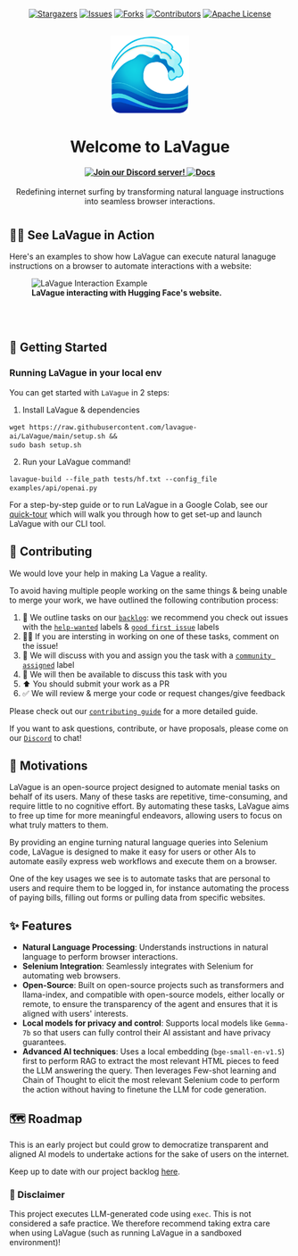 <p align="center">
  <a href="https://github.com/lavague-ai/LaVague/stargazers"><img src="https://img.shields.io/github/stars/lavague-ai/LaVague.svg?style=for-the-badge" alt="Stargazers"></a>
  <a href="https://github.com/lavague-ai/LaVague/issues"><img src="https://img.shields.io/github/issues/lavague-ai/LaVague.svg?style=for-the-badge" alt="Issues"></a>
  <a href="https://github.com/lavague-ai/LaVague/network/members"><img src="https://img.shields.io/github/forks/lavague-ai/LaVague.svg?style=for-the-badge" alt="Forks"></a>
  <a href="https://github.com/lavague-ai/LaVague/graphs/contributors"><img src="https://img.shields.io/github/contributors/lavague-ai/LaVague.svg?style=for-the-badge" alt="Contributors"></a>
  <a href="https://github.com/lavague-ai/LaVague/blob/master/LICENSE.md"><img src="https://img.shields.io/github/license/lavague-ai/LaVague.svg?style=for-the-badge" alt="Apache License"></a>
</p>
</br>

<div align="center">
  <img src="static/logo.png" width=140px: alt="LaVague Logo">
  <h1>Welcome to LaVague</h1>

<h4 align="center">
 <a href="https://discord.gg/SDxn9KpqX9" target="_blank">
    <img src="https://img.shields.io/badge/discord-000000?style=for-the-badge&colorB=555" height='35px' alt="Join our Discord server!">
  </a>
  <a href="https://docs.lavague.ai/en/latest/"><img src="https://img.shields.io/badge/docs-000000?style=for-the-badge&colorB=07f" height='35px' alt="Docs"></a>
</h4>
  <p>Redefining internet surfing by transforming natural language instructions into seamless browser interactions.</p>
<h1></h1>
</div>

## 🏄‍♀️ See LaVague in Action

Here's an examples to show how LaVague can execute natural lanaguge instructions on a browser to automate interactions with a website:

<div>
  <figure>
    <img src="static/hf_lavague.gif" alt="LaVague Interaction Example" style="margin-right: 20px;">
    <figcaption><b>LaVague interacting with Hugging Face's website.</b></figcaption>
  </figure>
  <br><br>
</div>

## 🚀 Getting Started

### Running LaVague in your local env

You can get started with `LaVague` in 2 steps:

1. Install LaVague & dependencies
```
wget https://raw.githubusercontent.com/lavague-ai/LaVague/main/setup.sh &&
sudo bash setup.sh
```

2. Run your LaVague command!
```
lavague-build --file_path tests/hf.txt --config_file examples/api/openai.py
```

For a step-by-step guide or to run LaVague in a Google Colab, see our [quick-tour](https://docs.lavague.ai/en/latest/docs/get-started/quick-tour/) which will walk you through how to get set-up and launch LaVague with our CLI tool.

## 🙋 Contributing

We would love your help in making La Vague a reality. 

To avoid having multiple people working on the same things & being unable to merge your work, we have outlined the following contribution process:

1) 📢 We outline tasks on our [`backlog`](https://github.com/orgs/lavague-ai/projects/1/views/3): we recommend you check out issues with the [`help-wanted`](https://github.com/lavague-ai/LaVague/labels/help%20wanted) labels & [`good first issue`](https://github.com/lavague-ai/LaVague/labels/good%20first%20issue) labels
2) 🙋‍♀️ If you are intersting in working on one of these tasks, comment on the issue! 
3) 🤝 We will discuss with you and assign you the task with a [`community assigned`](https://github.com/lavague-ai/LaVague/labels/community-assigned) label 
4) 💬 We will then be available to discuss this task with you
5) ⬆️ You should submit your work as a PR
6) ✅ We will review & merge your code or request changes/give feedback

Please check out our [`contributing guide`](./contributing.md) for a more detailed guide.

If you want to ask questions, contribute, or have proposals, please come on our [`Discord`](https://discord.gg/SDxn9KpqX9) to chat!

## 🎯 Motivations

LaVague is an open-source project designed to automate menial tasks on behalf of its users. Many of these tasks are repetitive, time-consuming, and require little to no cognitive effort. By automating these tasks, LaVague aims to free up time for more meaningful endeavors, allowing users to focus on what truly matters to them.

By providing an engine turning natural language queries into Selenium code, LaVague is designed to make it easy for users or other AIs to automate easily express web workflows and execute them on a browser.

One of the key usages we see is to automate tasks that are personal to users and require them to be logged in, for instance automating the process of paying bills, filling out forms or pulling data from specific websites. 

## ✨ Features

- **Natural Language Processing**: Understands instructions in natural language to perform browser interactions.
- **Selenium Integration**: Seamlessly integrates with Selenium for automating web browsers.
- **Open-Source**: Built on open-source projects such as transformers and llama-index, and compatible with open-source models, either locally or remote, to ensure the transparency of the agent and ensures that it is aligned with users' interests.
- **Local models for privacy and control**: Supports local models like ``Gemma-7b`` so that users can fully control their AI assistant and have privacy guarantees.
- **Advanced AI techniques**: Uses a local embedding (``bge-small-en-v1.5``) first to perform RAG to extract the most relevant HTML pieces to feed the LLM answering the query. Then leverages Few-shot learning and Chain of Thought to elicit the most relevant Selenium code to perform the action without having to finetune the LLM for code generation.

## 🗺️ Roadmap

This is an early project but could grow to democratize transparent and aligned AI models to undertake actions for the sake of users on the internet.

Keep up to date with our project backlog [here](https://github.com/orgs/lavague-ai/projects/1/views/2).

### 🚨 Disclaimer

This project executes LLM-generated code using `exec`. This is not considered a safe practice. We therefore recommend taking extra care when using LaVague (such as running LaVague in a sandboxed environment)!

